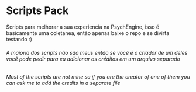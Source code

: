 # Scripts Pack
Scripts para melhorar a sua experiencia na PsychEngine, isso é basicamente uma coletanea, então apenas baixe o repo e se divirta testando :)

<h6>A maioria dos scripts não são meus então se você é o criador de um deles você pode pedir para eu adicionar os créditos em um arquivo separado</h6>
<h6>Most of the scripts are not mine so if you are the creator of one of them you can ask me to add the credits in a separate file</h6>
